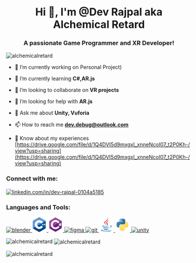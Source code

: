<h1 align="center">Hi 👋, I'm @Dev Rajpal aka Alchemical Retard</h1>
<h3 align="center">A passionate Game Programmer and XR Developer!</h3>

<p align="left"> <img src="https://komarev.com/ghpvc/?username=alchemicalretard&label=Profile%20views&color=0e75b6&style=flat" alt="alchemicalretard" /> </p>

- 🔭 I’m currently working on Personal Project)

- 🌱 I’m currently learning **C#,AR.js**

- 👯 I’m looking to collaborate on **VR projects**

- 🤝 I’m looking for help with **AR.js**

- 💬 Ask me about **Unity, Vuforia**

- 📫 How to reach me **dev.debug@outlook.com**

- 📄 Know about my experiences [https://drive.google.com/file/d/1Q4DVI5d9mxgxI_xnneNcoI07_t2P0Kh-/view?usp=sharing](https://drive.google.com/file/d/1Q4DVI5d9mxgxI_xnneNcoI07_t2P0Kh-/view?usp=sharing)

<h3 align="left">Connect with me:</h3>
<p align="left">
<a href="https://linkedin.com/in/linkedin.com/in/dev-rajpal-0104a5185" target="blank"><img align="center" src="https://raw.githubusercontent.com/rahuldkjain/github-profile-readme-generator/master/src/images/icons/Social/linked-in-alt.svg" alt="linkedin.com/in/dev-rajpal-0104a5185" height="30" width="40" /></a>
</p>

<h3 align="left">Languages and Tools:</h3>
<p align="left"> <a href="https://www.blender.org/" target="_blank" rel="noreferrer"> <img src="https://download.blender.org/branding/community/blender_community_badge_white.svg" alt="blender" width="40" height="40"/> </a> <a href="https://www.w3schools.com/cpp/" target="_blank" rel="noreferrer"> <img src="https://raw.githubusercontent.com/devicons/devicon/master/icons/cplusplus/cplusplus-original.svg" alt="cplusplus" width="40" height="40"/> </a> <a href="https://www.w3schools.com/cs/" target="_blank" rel="noreferrer"> <img src="https://raw.githubusercontent.com/devicons/devicon/master/icons/csharp/csharp-original.svg" alt="csharp" width="40" height="40"/> </a> <a href="https://www.figma.com/" target="_blank" rel="noreferrer"> <img src="https://www.vectorlogo.zone/logos/figma/figma-icon.svg" alt="figma" width="40" height="40"/> </a> <a href="https://git-scm.com/" target="_blank" rel="noreferrer"> <img src="https://www.vectorlogo.zone/logos/git-scm/git-scm-icon.svg" alt="git" width="40" height="40"/> </a> <a href="https://www.java.com" target="_blank" rel="noreferrer"> <img src="https://raw.githubusercontent.com/devicons/devicon/master/icons/java/java-original.svg" alt="java" width="40" height="40"/> </a> <a href="https://www.python.org" target="_blank" rel="noreferrer"> <img src="https://raw.githubusercontent.com/devicons/devicon/master/icons/python/python-original.svg" alt="python" width="40" height="40"/> </a> <a href="https://unity.com/" target="_blank" rel="noreferrer"> <img src="https://www.vectorlogo.zone/logos/unity3d/unity3d-icon.svg" alt="unity" width="40" height="40"/> </a> </p>

<p><img align="left" src="https://github-readme-stats.vercel.app/api/top-langs?username=alchemicalretard&show_icons=true&locale=en&layout=compact" alt="alchemicalretard" /></p>

<p>&nbsp;<img align="center" src="https://github-readme-stats.vercel.app/api?username=alchemicalretard&show_icons=true&locale=en" alt="alchemicalretard" /></p>

<p><img align="center" src="https://github-readme-streak-stats.herokuapp.com/?user=alchemicalretard&" alt="alchemicalretard" /></p>
